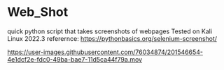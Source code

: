 # Web_Shot
quick python script that takes screenshots of webpages 
Tested on Kali Linux 2022.3
referernce: https://pythonbasics.org/selenium-screenshot/

https://user-images.githubusercontent.com/76034874/201546654-4e1dcf2e-fdc0-49ba-bae7-11d5ca44f79a.mov

